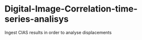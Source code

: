 # Digital-Image-Correlation-time-series-analisys
Ingest CIAS results in order to analyse displacements
